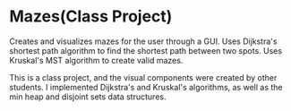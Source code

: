 # Mazes(Class Project)
Creates and visualizes mazes for the user through a GUI. Uses Dijkstra's shortest path algorithm to find the shortest path between two spots.
Uses Kruskal's MST algorithm to create valid mazes.

This is a class project, and the visual components were created by other students. I implemented Dijkstra's and Kruskal's algorithms, as well
as the min heap and disjoint sets data structures.
